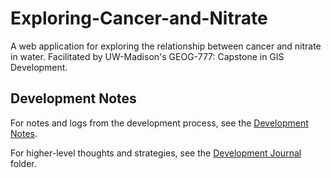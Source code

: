 
# Exploring-Cancer-and-Nitrate

A web application for exploring the relationship between cancer and nitrate in water. Facilitated by UW-Madison's GEOG-777: Capstone in GIS Development.

## Development Notes

For notes and logs from the development process, see the [Development Notes](/devNotes.md).

For higher-level thoughts and strategies, see the [Development Journal](/dev-journal) folder.
